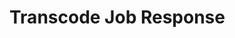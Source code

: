 <!-- Generated automatically. Update this documentation by updating the source code. -->

# Transcode Job Response
